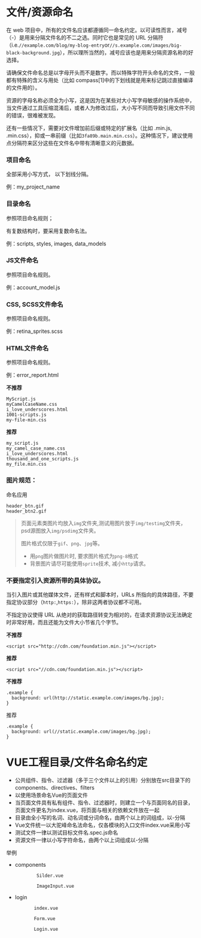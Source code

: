 # 文件/资源命名

在 web 项目中，所有的文件名应该都遵循同一命名约定。以可读性而言，减号（-）是用来分隔文件名的不二之选。同时它也是常见的 URL 分隔符（i.e.`//example.com/blog/my-blog-entry`or`//s.example.com/images/big-black-background.jpg`），所以理所当然的，减号应该也是用来分隔资源名称的好选择。

请确保文件命名总是以字母开头而不是数字。而以特殊字符开头命名的文件，一般都有特殊的含义与用处（比如 compass\[1\]中的下划线就是用来标记跳过直接编译的文件用的）。

资源的字母名称必须全为小写，这是因为在某些对大小写字母敏感的操作系统中，当文件通过工具压缩混淆后，或者人为修改过后，大小写不同而导致引用文件不同的错误，很难被发现。

还有一些情况下，需要对文件增加前后缀或特定的扩展名（比如 .min.js, .min.css），抑或一串前缀（比如`3fa89b.main.min.css`）。这种情况下，建议使用点分隔符来区分这些在文件名中带有清晰意义的元数据。

### 项目命名

全部采用小写方式， 以下划线分隔。

例：my\_project\_name

### 目录命名

参照项目命名规则；

有复数结构时，要采用复数命名法。

例：scripts, styles, images, data\_models

### JS文件命名

参照项目命名规则。

例：account\_model.js

### CSS, SCSS文件命名

参照项目命名规则。

例：retina\_sprites.scss

### HTML文件命名

参照项目命名规则。

例：error\_report.html



**不推荐**

```
MyScript.js
myCamelCaseName.css
i_love_underscores.html
1001-scripts.js
my-file-min.css
```

**推荐**

```
my_script.js
my_camel_case_name.css
i_love_underscores.html
thousand_and_one_scripts.js
my_file.min.css
```

### 图片规范：

命名应用

```
header_btn.gif
header_btn2.gif
```

> 页面元素类图片均放入`img`文件夹,测试用图片放于`img/testimg`文件夹，psd源图放入`img/psdimg`文件夹。
>
> 图片格式仅限于`gif`、`png`、`jpg`等。
>
> * 用`png`图片做图片时, 要求图片格式为`png-8`格式
> * 背景图片请尽可能使用`sprite`技术, 减小`http`请求。

### 不要指定引入资源所带的具体协议。

当引入图片或其他媒体文件，还有样式和脚本时，URLs 所指向的具体路径，不要指定协议部分（`http:`,`https:`），除非这两者协议都不可用。

不指定协议使得 URL 从绝对的获取路径转变为相对的，在请求资源协议无法确定时非常好用，而且还能为文件大小节省几个字节。

**不推荐**

```
<script src="http://cdn.com/foundation.min.js"></script>
```

**推荐**

```
<script src="//cdn.com/foundation.min.js"></script>
```

**不推荐**

```
.example {
  background: url(http://static.example.com/images/bg.jpg);
}
```

推荐

```
.example {
  background: url(//static.example.com/images/bg.jpg);
}
```

# VUE工程目录/文件名命名约定

* 公共组件、指令、过滤器（多于三个文件以上的引用）分别放在src目录下的components、directives、filters
* 以使用场景命名Vue的页面文件
* 当页面文件具有私有组件、指令、过滤器时，则建立一个与页面同名的目录，页面文件更名为index.vue，将页面与相关的依赖文件放在一起
* 目录由全小写的名词、动名词或分词命名，由两个以上的词组成，以-分隔
* Vue文件统一以大驼峰命名法命名，仅各模块的入口文件index.vue采用小写
* 测试文件一律以测试目标文件名.spec.js命名
* 资源文件一律以小写字符命名，由两个以上词组成以-分隔

举例

* components

  ```
          Silder.vue

          ImageInput.vue
  ```

* login

  ```
         index.vue

         Form.vue

         Login.vue
  ```



